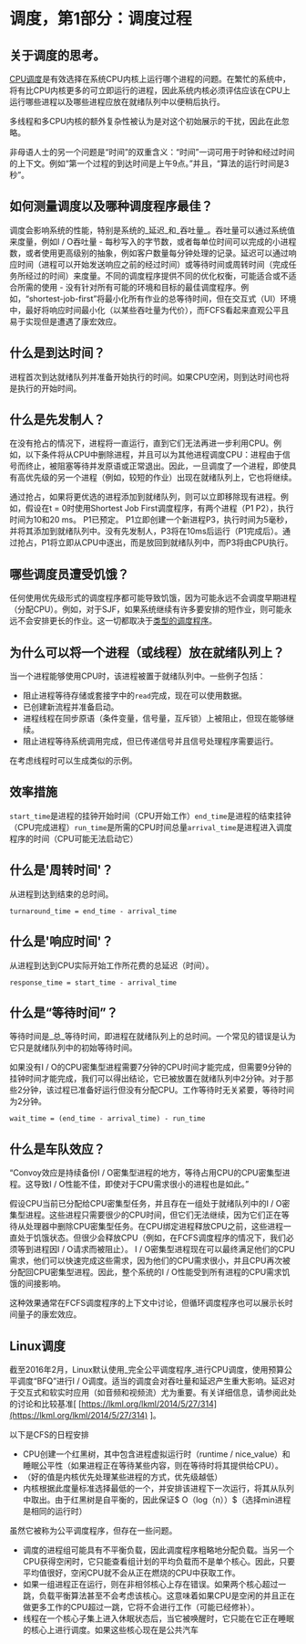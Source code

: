 # 调度，第1部分：调度过程

## 关于调度的思考。

[CPU调度](https://en.wikipedia.org/wiki/Scheduling_(computing))是有效选择在系统CPU内核上运行哪个进程的问题。在繁忙的系统中，将有比CPU内核更多的可立即运行的进程，因此系统内核必须评估应该在CPU上运行哪些进程以及哪些进程应放在就绪队列中以便稍后执行。

多线程和多CPU内核的额外复杂性被认为是对这个初始展示的干扰，因此在此忽略。

非母语人士的另一个问题是“时间”的双重含义：“时间”一词可用于时钟和经过时间的上下文。例如“第一个过程的到达时间是上午9点。”并且，“算法的运行时间是3秒”。

## 如何测量调度以及哪种调度程序最佳？

调度会影响系统的性能，特别是系统的_延迟_和_吞吐量_。吞吐量可以通过系统值来度量，例如I / O吞吐量 - 每秒写入的字节数，或者每单位时间可以完成的小进程数，或者使用更高级别的抽象，例如客户数量每分钟处理的记录。延迟可以通过响应时间（进程可以开始发送响应之前的经过时间）或等待时间或周转时间（完成任务所经过的时间）来度量。不同的调度程序提供不同的优化权衡，可能适合或不适合所需的使用 - 没有针对所有可能的环境和目标的最佳调度程序。例如，“shortest-job-first”将最小化所有作业的总等待时间，但在交互式（UI）环境中，最好将响应时间最小化（以某些吞吐量为代价），而FCFS看起来直观公平且易于实现但是遭遇了康宏效应。

## 什么是到达时间？

进程首次到达就绪队列并准备开始执行的时间。如果CPU空闲，则到达时间也将是执行的开始时间。

## 什么是先发制人？

在没有抢占的情况下，进程将一直运行，直到它们无法再进一步利用CPU。例如，以下条件将从CPU中删除进程，并且可以为其他进程调度CPU：进程由于信号而终止，被阻塞等待并发原语或正常退出。因此，一旦调度了一个进程，即使具有高优先级的另一个进程（例如，较短的作业）出现在就绪队列上，它也将继续。

通过抢占，如果将更优选的进程添加到就绪队列，则可以立即移除现有进程。例如，假设在t = 0时使用Shortest Job First调度程序，有两个进程（P1 P2），执行时间为10和20 ms。 P1已预定。 P1立即创建一个新进程P3，执行时间为5毫秒，并将其添加到就绪队列中。没有先发制人，P3将在10ms后运行（P1完成后）。通过抢占，P1将立即从CPU中逐出，而是放回到就绪队列中，而P3将由CPU执行。

## 哪些调度员遭受饥饿？

任何使用优先级形式的调度程序都可能导致饥饿，因为可能永远不会调度早期进程（分配CPU）。例如，对于SJF，如果系统继续有许多要安排的短作业，则可能永远不会安排更长的作业。这一切都取决于[类型的调度程序](https://en.wikipedia.org/wiki/Scheduling_(computing)#Types_of_operating_system_schedulers)。

## 为什么可以将一个进程（或线程）放在就绪队列上？

当一个进程能够使用CPU时，该进程被置于就绪队列中。一些例子包括：

*   阻止进程等待存储或套接字中的`read`完成，现在可以使用数据。
*   已创建新流程并准备启动。
*   进程线程在同步原语（条件变量，信号量，互斥锁）上被阻止，但现在能够继续。
*   阻止进程等待系统调用完成，但已传递信号并且信号处理程序需要运行。

在考虑线程时可以生成类似的示例。

## 效率措施

`start_time`是进程的挂钟开始时间（CPU开始工作）`end_time`是进程的结束挂钟（CPU完成进程）`run_time`是所需的CPU时间总量`arrival_time`是进程进入调度程序的时间（CPU可能无法启动它）

## 什么是'周转时间'？

从进程到达到结束的总时间。

`turnaround_time = end_time - arrival_time`

## 什么是'响应时间'？

从进程到达到CPU实际开始工作所花费的总延迟（时间）。

`response_time = start_time - arrival_time`

## 什么是“等待时间”？

等待时间是_总_等待时间，即进程在就绪队列上的总时间。一个常见的错误是认为它只是就绪队列中的初始等待时间。

如果没有I / O的CPU密集型进程需要7分钟的CPU时间才能完成，但需要9分钟的挂钟时间才能完成，我们可以得出结论，它已被放置在就绪队列中2分钟。对于那些2分钟，该过程已准备好运行但没有分配CPU。工作等待时无关紧要，等待时间为2分钟。

`wait_time = (end_time - arrival_time) - run_time`

## 什么是车队效应？

“Convoy效应是持续备份I / O密集型进程的地方，等待占用CPU的CPU密集型进程。这导致I / O性能不佳，即使对于CPU需求很小的进程也是如此。”

假设CPU当前已分配给CPU密集型任务，并且存在一组处于就绪队列中的I / O密集型进程。这些进程只需要很少的CPU时间，但它们无法继续，因为它们正在等待从处理器中删除CPU密集型任务。在CPU绑定进程释放CPU之前，这些进程一直处于饥饿状态。但很少会释放CPU（例如，在FCFS调度程序的情况下，我们必须等到进程因I / O请求而被阻止）。 I / O密集型进程现在可以最终满足他们的CPU需求，他们可以快速完成这些需求，因为他们的CPU需求很小，并且CPU再次被分配回CPU密集型进程。因此，整个系统的I / O性能受到所有进程的CPU需求饥饿的间接影响。

这种效果通常在FCFS调度程序的上下文中讨论，但循环调度程序也可以展示长时间量子的康宏效应。

## Linux调度

截至2016年2月，Linux默认使用_完全公平调度程序_进行CPU调度，使用预算公平调度“BFQ”进行I / O调度。适当的调度会对吞吐量和延迟产生重大影响。延迟对于交互式和软实时应用（如音频和视频流）尤为重要。有关详细信息，请参阅此处的讨论和比较基准[ [https://lkml.org/lkml/2014/5/27/314](https://lkml.org/lkml/2014/5/27/314) ]。

以下是CFS的日程安排

*   CPU创建一个红黑树，其中包含进程虚拟运行时（runtime / nice_value）和睡眠公平性（如果进程正在等待某些内容，则在等待时将其提供给CPU）。
*   （好的值是内核优先处理某些进程的方式，优先级越低）
*   内核根据此度量标准选择最低的一个，并安排该进程下一次运行，将其从队列中取出。由于红黑树是自平衡的，因此保证$ O（log（n））$（选择min进程是相同的运行时）

虽然它被称为公平调度程序，但存在一些问题。

*   调度的进程组可能具有不平衡负载，因此调度程序粗略地分配负载。当另一个CPU获得空闲时，它只能查看组计划的平均负载而不是单个核心。因此，只要平均值很好，空闲CPU就不会从正在燃烧的CPU中获取工作。
*   如果一组进程正在运行，则在非相邻核心上存在错误。如果两个核心超过一跳，负载平衡算法甚至不会考虑该核心。这意味着如果CPU是空闲的并且正在做更多工作的CPU超过一跳，它将不会进行工作（可能已经修补）。
*   线程在一个核心子集上进入休眠状态后，当它被唤醒时，它只能在它正在睡眠的核心上进行调度。如果这些核心现在是公共汽车
